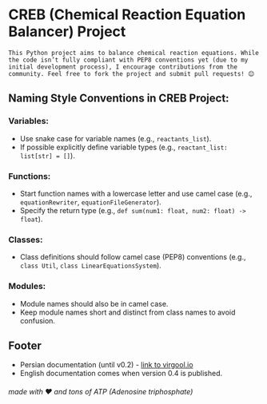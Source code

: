 # CREB (Chemical Reaction Equation Balancer) Project

    This Python project aims to balance chemical reaction equations. While the code isn’t fully compliant with PEP8 conventions yet (due to my initial development process), I encourage contributions from the community. Feel free to fork the project and submit pull requests! 😊

## Naming Style Conventions in CREB Project:

### Variables:
- Use snake case for variable names (e.g., `reactants_list`).
- If possible explicitly define variable types (e.g., `reactant_list: list[str] = []`).

### Functions:
- Start function names with a lowercase letter and use camel case (e.g., `equationRewriter`, `equationFileGenerator`).
- Specify the return type (e.g., `def sum(num1: float, num2: float) -> float`).

### Classes:
- Class definitions should follow camel case (PEP8) conventions (e.g., `class Util`, `class LinearEquationsSystem`).

### Modules:
- Module names should also be in camel case.
- Keep module names short and distinct from class names to avoid confusion.


## Footer
- Persian documentation (until v0.2) - [link to virgool.io](https://vrgl.ir/c9daU)
- English documentation comes when version 0.4 is published.

###### made with ❤️ and tons of ATP (Adenosine triphosphate)  
